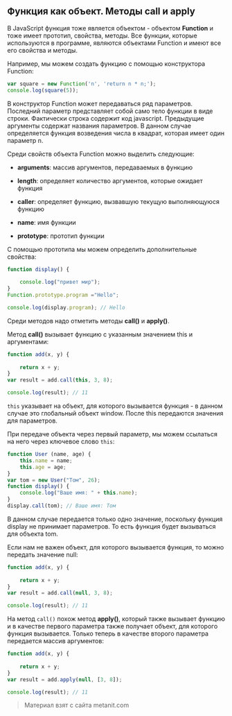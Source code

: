 ## Функция как объект. Методы call и apply

В JavaScript функция тоже является объектом - объектом **Function** и тоже имеет прототип, свойства, методы. Все функции, которые используются в программе, являются объектами Function и имеют все его свойства и методы.

Например, мы можем создать функцию с помощью конструктора Function:

```js
var square = new Function('n', 'return n * n;');
console.log(square(5));
```

В конструктор Function может передаваться ряд параметров. Последний параметр представляет собой само тело функции в виде строки. Фактически строка содержит код javascript. Предыдущие аргументы содержат названия параметров. В данном случае определяется функция возведения числа в квадрат, которая имеет один параметр n.

Среди свойств объекта Function можно выделить следующие:

- **arguments**: массив аргументов, передаваемых в функцию

- **length**: определяет количество аргументов, которые ожидает функция

- **caller**: определяет функцию, вызвавшую текущую выполняющуюся функцию

- **name**: имя функции

- **prototype**: прототип функции

С помощью прототипа мы можем определить дополнительные свойства:

```js
function display() {
    
    console.log("привет мир");
}
Function.prototype.program ="Hello";

console.log(display.program); // Hello
```

Среди методов надо отметить методы **call()** и **apply()**.

Метод **call()** вызывает функцию с указанным значением this и аргументами:

```js
function add(x, y) {
    
    return x + y;
}
var result = add.call(this, 3, 8);

console.log(result); // 11
```

`this` указывает на объект, для которого вызывается функция - в данном случае это глобальный объект window. После this передаются значения для параметров.

При передаче объекта через первый параметр, мы можем ссылаться на него через ключевое слово `this`:

```js
function User (name, age) {
    this.name = name;
    this.age = age;
}
var tom = new User("Том", 26);
function display() {
    console.log("Ваше имя: " + this.name);
}
display.call(tom); // Ваше имя: Том
```

В данном случае передается только одно значение, поскольку функция display не принимает параметров. То есть функция будет вызываться для объекта tom.

Если нам не важен объект, для которого вызывается функция, то можно передать значение null:

```js
function add(x, y) {
    
    return x + y;
}
var result = add.call(null, 3, 8);

console.log(result); // 11
```

На метод `call()` похож метод **apply()**, который также вызывает функцию и в качестве первого параметра также получает объект, для которого функция вызывается. Только теперь в качестве второго параметра передается массив аргументов:

```js
function add(x, y) {
    
    return x + y;
}
var result = add.apply(null, [3, 8]);

console.log(result); // 11
```


> Материал взят с сайта metanit.com